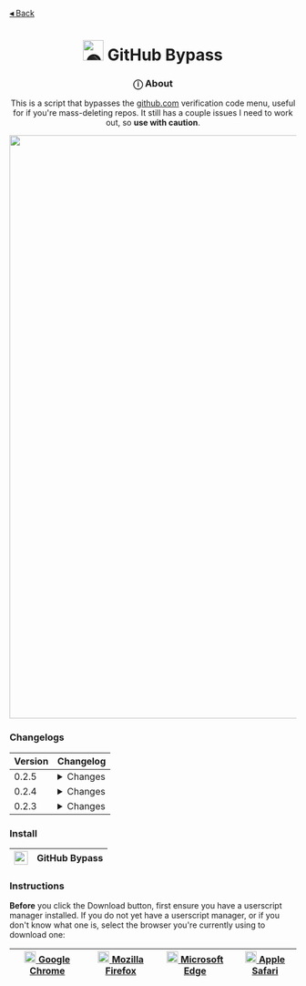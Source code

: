 [**◂** Back](https://github.com/QuarTheDev/userscripts)

<h1 align="center"><a href="#"><img src="https://raw.githubusercontent.com/QuarTheDev/userscripts/main/assets/logos/github-bypass-512.png" width="36px" alt="🟢" title="GitHub Bypass"></a> GitHub Bypass </h1>

<h3 align="center">ⓘ About</h3>

<p align=center>This is a script that bypasses the <a href="https://github.com/">github.com</a> verification code menu, useful for if you're mass-deleting repos. It still has a couple issues I need to work out, so <b>use with caution</b>.</p>

<p align="center">
  <a href="#">
  <img src="https://raw.githubusercontent.com/QuarTheDev/userscripts/main/.github/images/github-bypass-preview.png" width="1024px" alt="🤔" title="Preview" />
  </a>
</p>


### Changelogs

|Version|Changelog|
|-|-|
|0.2.5|<details><summary>Changes<br></summary> - Implemented redesign icon </details>|
|0.2.4|<details><summary>Changes<br></summary> - Extended interval to 100ms </details>|
|0.2.3| <details><summary>Changes<br></summary> - Fixed query selection<br> - Tweaked execution interval</details>|

### Install

|<a href="https://raw.githubusercontent.com/QuarTheDev/userscripts/main/github-bypass.user.js"><img src="https://github.com/QuarTheDev/userscripts/blob/main/.github/images/download.png?raw=true" width="24px" alt="⬇️" title="Install Userscript">|**GitHub Bypass**
|-|-|

### Instructions
**Before** you click the Download button, first ensure you have a userscript manager installed.
If you do not yet have a userscript manager, or if you don't know what one is, select the browser you're currently using to download one:

<a href=https://chrome.google.com/webstore/detail/violent-monkey/jinjaccalgkegednnccohejagnlnfdag><img src="https://violentmonkey.github.io/static/8cc7a9ead9c41330ebc5e5e4e6fa5a52/942f4/chrome.png" width="20px" alt="⏺"> [Google Chrome](https://chrome.google.com/webstore/detail/violent-monkey/jinjaccalgkegednnccohejagnlnfdag)|<a href=https://addons.mozilla.org/firefox/addon/violentmonkey/><img src="https://violentmonkey.github.io/static/b302ac873f1a2ebe23de71f9e88e0ff8/9d635/firefox.png" width="20px" alt="⏺"> [Mozilla Firefox](https://addons.mozilla.org/firefox/addon/violentmonkey/)|<a href=https://microsoftedge.microsoft.com/addons/detail/eeagobfjdenkkddmbclomhiblgggliao><img src="https://violentmonkey.github.io/static/c2d555bd768e2e4658e93229e4a2c51c/9d635/edge.png" width="20px" alt="⏺"> [Microsoft Edge](https://microsoftedge.microsoft.com/addons/detail/eeagobfjdenkkddmbclomhiblgggliao)|<a href=https://apps.apple.com/us/app/userscripts/id1463298887><img src="https://upload.wikimedia.org/wikipedia/commons/5/52/Safari_browser_logo.svg" width="20px" alt="⏺"> [Apple Safari](https://apps.apple.com/us/app/userscripts/id1463298887)
|-|-|-|-|